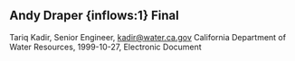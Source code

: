 ## Andy Draper {inflows:1} Final
Tariq Kadir, Senior Engineer, kadir@water.ca.gov
California Department of Water Resources, 1999-10-27, Electronic Document
